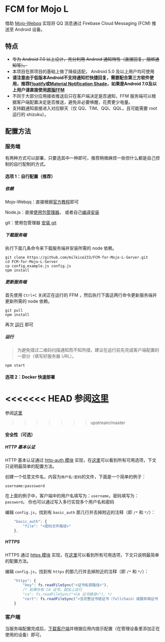 # FCM for Mojo L
借助 [Mojo-Webqq](https://github.com/sjdy521/Mojo-Webqq) 实现将 QQ 消息通过 Firebase Cloud Messaging (FCM) 推送至 Android 设备。

## 特点
* ~~专为 Android 7.0 以上设计，充分利用 Android 通知特性（直接回复，捆绑通知等）。~~
* 本项目在原项目的基础上做了降级适配， Android 5.0 及以上用户均可使用
* **请注意由于低版本Android不支持通知栏快捷回复，需要配合第三方软件使用，推荐[Floatify](https://play.google.com/store/apps/details?id=com.jamworks.floatify)或[Material Notification Shade](https://play.google.com/store/apps/details?id=com.treydev.mns)，如果是Android 7.0及以上用户请直接使用[原版FFM](https://github.com/RikkaApps/FCM-for-Mojo)**
* 不同于大部分应用接收推送后只在客户端决定是否通知，FFM 服务端可以根据客户端配置决定是否推送，避免非必要唤醒，花费更少电量。
* 支持戳通知直接进入对应聊天（仅 QQ、TIM、QQi、QQL，且可能需要 root 运行的 shizuku）。

## 配置方法

### 服务端

有两种方式可以部署，只要选其中一种即可，推荐稍微麻烦一些但什么都是自己控制的自行配制的方式。

#### 选项 1：自行配置（推荐）

##### 依赖

Mojo-Webqq：直接根据[官方教程](https://github.com/sjdy521/Mojo-Webqq#安装方法)即可

Node.js：直接[使用包管理器](https://nodejs.org/en/download/package-manager)，
或者自己[编译安装](https://github.com/nodejs/node/blob/master/BUILDING.md#building-nodejs-on-supported-platforms)

git：使用包管理器 [安装 git](https://git-scm.com/download/linux)

##### 下载服务端

执行下面几条命令来下载服务端并安装所需的 node 依赖。

```Shell
git clone https://github.com/milkice233/FCM-for-Mojo-L-Server.git
cd FCM-for-Mojo-L-Server
cp config.example.js config.js
npm install
```

##### 更新服务端

首先使用 `Ctrl+C` 关闭正在运行的 FFM ，然后执行下面这两行命令更新服务端并更新所需的 node 依赖。

```Shell
git pull
npm install
```

再次 [运行](#%E8%BF%90%E8%A1%8C) 即可

##### 运行

> 为避免错过二维码扫描通知而不知所措，建议在运行前先完成客户端配置的一部分（填写好服务器 URL）。

```Shell
npm start
```

#### 选项 2：Docker 快速部署

<<<<<<< HEAD
参阅[这里](https://github.com/milkice233/FCM-for-Mojo-L-Server/DOCKER.md)
=======
参阅[这里](https://github.com/RikkaApps/FCM-for-Mojo-Server/blob/master/DOCKER.md)
>>>>>>> upstream/master

#### 安全性（可选）

##### HTTP 基本认证

HTTP 基本认证通过 [http-auth 模块](https://github.com/http-auth/http-auth) 实现，在[这里](https://github.com/http-auth/http-auth#configurations)可以看到所有可用选项，下文只说明最简单的配置方法。

创建一个任意文件名，内容为`用户名:密码`的文件，下面是一个简单的例子：

```
username:passsword
```

在上面的例子中，客户端中的用户名填写为：`username`，密码填写为：`password`。
你也可以通过写入多行实现多个用户名和密码

编辑 ```config.js```，找到有 ```basic_auth``` 那几行并去掉附近的注释（即 ```/*``` 和 ```*/```）：
```js
	"basic_auth": {
		"file": "<密码文件路径>"
	},
```

##### HTTPS

HTTPS 通过 [https 模块](https://nodejs.org/dist/latest/docs/api/https.html) 实现，在[这里](https://nodejs.org/dist/latest/docs/api/tls.html#tls_tls_createsecurecontext_options)可以看到所有可用选项，下文只说明最简单的配置方法。

编辑 ```config.js```，找到有 ```https``` 的那几行并去掉附近的注释（即 ```/*``` 和 ```*/```）：
```js
	"https": {
		"key": fs.readFileSync("<证书私钥路径>"),
		/* 如果你有 CA 证书，就加上这行
		"ca": fs.readFileSync("<CA 证书路径>"), */
		"cert": fs.readFileSync("<含完整证书链证书（fullchain）或服务端证书（server cert）的路径>")
	}
```

### 客户端

当服务端配置完成后，[下载客户端](https://github.com/milkice233/FCM-for-Mojo-L/releases)并根据应用内提示配置（在管理设备里添加正在使用的设备）即可。
